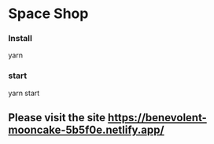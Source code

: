 # Space Shop

### Install

yarn

### start

yarn start

## Please visit the site https://benevolent-mooncake-5b5f0e.netlify.app/
